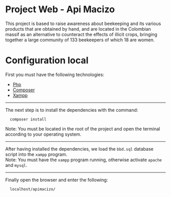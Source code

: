 # Project Web - Api Macizo
This project is based to raise awareness about beekeeping and its various products that are obtained by hand, and are located in the Colombian
massif as an alternative to counteract the effects of illicit crops, bringing together a large community of 133 beekeepers of which 18 are women.

# Configuration local
First you must have the following technologies:
* [Php](https://www.php.net/downloads.php)
* [Composer](https://getcomposer.org/download/)
* [Xampp](https://www.apachefriends.org/download.html)
***
The next step is to install the dependencies with the command:
```
  composer install
```
Note: You must be located in the root of the project and open the terminal according to your operating system.  
***
After having installed the dependencies, we load the `bbd.sql` database script into the `xampp` program.  
Note: You must have the `xampp` program running, otherwise activate `apache` and `mysql`.  
***
Finally open the browser and enter the following:
```
  localhost/apimacizo/
```
